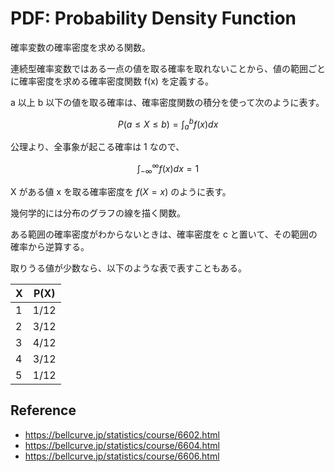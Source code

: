 # PDF: Probability Density Function

確率変数の確率密度を求める関数。

連続型確率変数ではある一点の値を取る確率を取れないことから、値の範囲ごとに確率密度を求める確率密度関数 f(x) を定義する。

a 以上 b 以下の値を取る確率は、確率密度関数の積分を使って次のように表す。

$$
P(a \le X \le b) = \int^b_a f(x) dx
$$

公理より、全事象が起こる確率は 1 なので、

$$
\int^{\infty}_{-\infty} f(x) dx = 1
$$

X がある値 x を取る確率密度を $f(X = x)$ のように表す。

幾何学的には分布のグラフの線を描く関数。

ある範囲の確率密度がわからないときは、確率密度を c と置いて、その範囲の確率から逆算する。

取りうる値が少数なら、以下のような表で表すこともある。

| X   | P(X) |
| --- | ---- |
| 1   | 1/12 |
| 2   | 3/12 |
| 3   | 4/12 |
| 4   | 3/12 |
| 5   | 1/12 |

## Reference

- https://bellcurve.jp/statistics/course/6602.html
- https://bellcurve.jp/statistics/course/6604.html
- https://bellcurve.jp/statistics/course/6606.html
